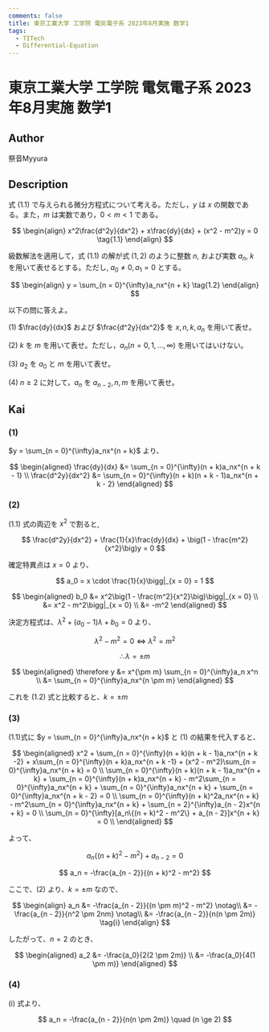 ```yaml
---
comments: false
title: 東京工業大学 工学院 電気電子系 2023年8月実施 数学1
tags:
  - TITech
  - Differential-Equation
---
```

# 東京工業大学 工学院 電気電子系 2023年8月実施 数学1

## **Author**
祭音Myyura

## **Description**
式 $(1.1)$ で与えられる微分方程式について考える。ただし，$y$ は $x$ の関数である。また，$m$ は実数であり，$0 < m < 1$ である。

$$
\begin{align}
x^2\frac{d^2y}{dx^2} + x\frac{dy}{dx} + (x^2 - m^2)y = 0 \tag{1.1}
\end{align}
$$

級数解法を適用して，式 $(1.1)$ の解が式 $(1,2)$ のように整数 $n$, および実数 $a_n$, $k$ を用いて表せるとする。ただし, $a_0 \neq 0,a_1 = 0$ とする。

$$
\begin{align}
y = \sum_{n = 0}^{\infty}a_nx^{n + k} \tag{1.2}
\end{align}
$$

以下の問に答えよ。

(1) $\frac{dy}{dx}$ および $\frac{d^2y}{dx^2}$ を $x,n,k,a_n$ を用いて表せ。

(2) $k$ を $m$ を用いて表せ。ただし，$a_n(n = 0,1,\dots,\infty)$ を用いてはいけない。

(3) $a_2$ を $a_0$ と $m$ を用いて表せ。 

(4) $n \ge 2$ に対して，$a_n$ を $a_{n - 2},n,m$ を用いて表せ。 

## **Kai** 
### (1)
$y = \sum_{n = 0}^{\infty}a_nx^{n + k}$ より、

$$
\begin{aligned}
\frac{dy}{dx} &= \sum_{n = 0}^{\infty}(n + k)a_nx^{n + k - 1} \\
\frac{d^2y}{dx^2} &= \sum_{n = 0}^{\infty}(n + k)(n + k - 1)a_nx^{n + k - 2}
\end{aligned}
$$

### (2)
$(1.1)$ 式の両辺を $x^2$ で割ると,

$$
\frac{d^2y}{dx^2} + \frac{1}{x}\frac{dy}{dx} + \big(1 - \frac{m^2}{x^2}\big)y = 0
$$

確定特異点は $x = 0$ より、

$$
a_0 = x \cdot \frac{1}{x}\bigg|_{x = 0} = 1
$$

$$
\begin{aligned}
b_0 &= x^2\big(1 - \frac{m^2}{x^2}\big)\bigg|_{x = 0} \\
&= x^2 - m^2\bigg|_{x = 0} \\
&= -m^2
\end{aligned}
$$

決定方程式は、$\lambda^2 + (a_0 - 1)\lambda + b_0 = 0$ より、

$$
\lambda^2 - m^2 = 0 \Leftrightarrow \lambda^2 = m^2
$$

$$
\therefore \lambda = \pm m
$$

$$
\begin{aligned}
\therefore y &= x^{\pm m} \sum_{n = 0}^{\infty}a_n x^n \\
&= \sum_{n = 0}^{\infty}a_nx^{n \pm m}
\end{aligned}
$$

これを $(1.2)$ 式と比較すると、$k = \pm m$

### (3)
$(1.1)$式に $y = \sum_{n = 0}^{\infty}a_nx^{n + k}$ と $(1)$ の結果を代入すると、

$$
\begin{aligned}
x^2 + \sum_{n = 0}^{\infty}(n + k)(n + k - 1)a_nx^{n + k -2} + x\sum_{n = 0}^{\infty}(n + k)a_nx^{n + k -1} + (x^2 - m^2)\sum_{n = 0}^{\infty}a_nx^{n + k} = 0 \\
\sum_{n = 0}^{\infty}(n + k)(n + k - 1)a_nx^{n + k} + \sum_{n = 0}^{\infty}(n + k)a_nx^{n + k} - m^2\sum_{n = 0}^{\infty}a_nx^{n + k} + \sum_{n = 0}^{\infty}a_nx^{n + k} + \sum_{n = 0}^{\infty}a_nx^{n + k - 2} = 0 \\
\sum_{n = 0}^{\infty}(n + k)^2a_nx^{n + k} - m^2\sum_{n = 0}^{\infty}a_nx^{n + k} + \sum_{n = 2}^{\infty}a_{n - 2}x^{n + k} = 0 \\
\sum_{n = 0}^{\infty}[a_n\{(n + k)^2 - m^2\} + a_{n - 2}]x^{n + k} = 0 \\
\end{aligned}
$$

よって、

$$
a_n\{(n + k)^2 - m^2\} + a_{n - 2} = 0
$$

$$
a_n = -\frac{a_{n - 2}}{(n + k)^2 - m^2} 
$$

ここで、(2) より、$k = \pm m$ なので、

$$
\begin{align}
a_n &= -\frac{a_{n - 2}}{(n \pm m)^2 - m^2} \notag\\
&= -\frac{a_{n - 2}}{n^2 \pm 2nm} \notag\\
&= -\frac{a_{n - 2}}{n(n \pm 2m)} \tag{i}
\end{align}
$$

したがって、$n = 2$ のとき、

$$
\begin{aligned}
a_2 &= -\frac{a_0}{2(2 \pm 2m)} \\
&= -\frac{a_0}{4(1 \pm m)}
\end{aligned}
$$

### (4)
(i) 式より、

$$
a_n = -\frac{a_{n - 2}}{n(n \pm 2m)} \quad (n \ge 2)
$$
